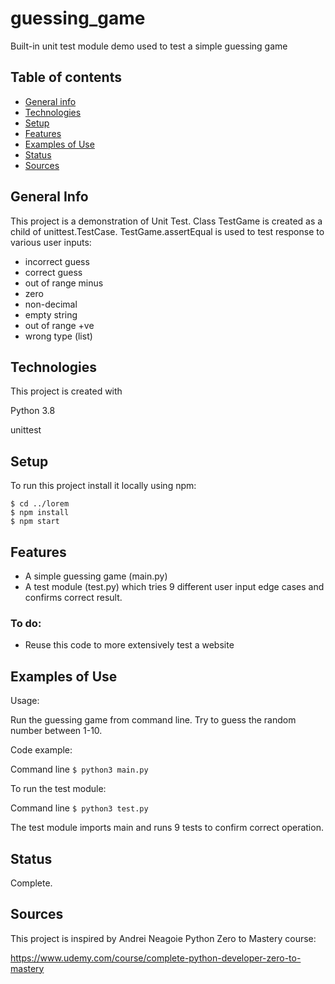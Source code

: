 # guessing_game
Built-in unit test module demo used to test a simple guessing game

## Table of contents
* [General info](#general-info)
* [Technologies](#technologies)
* [Setup](#setup)
* [Features](#features)
* [Examples of Use](#examples-of-use)
* [Status](#status)
* [Sources](#sources)

## General Info
This project is a demonstration of Unit Test. Class TestGame is created as a child of unittest.TestCase. TestGame.assertEqual is used to test response to various user inputs:

- incorrect guess
- correct guess
- out of range minus
- zero
- non-decimal
- empty string
- out of range +ve
- wrong type (list)

## Technologies
This project is created with

Python 3.8

unittest

## Setup
To run this project install it locally using npm:

```
$ cd ../lorem
$ npm install
$ npm start
```

## Features
* A simple guessing game (main.py)
* A test module (test.py) which tries 9 different user input edge cases and confirms correct result.

### To do:
* Reuse this code to more extensively test a website

## Examples of Use

Usage: 

Run the guessing game from command line. Try to guess the random number between 1-10.

Code example:

Command line
`$ python3 main.py`

To run the test module:

Command line
`$ python3 test.py`

The test module imports main and runs 9 tests to confirm correct operation.

## Status
Complete.

## Sources
This project is inspired by Andrei Neagoie Python Zero to Mastery course:

https://www.udemy.com/course/complete-python-developer-zero-to-mastery

